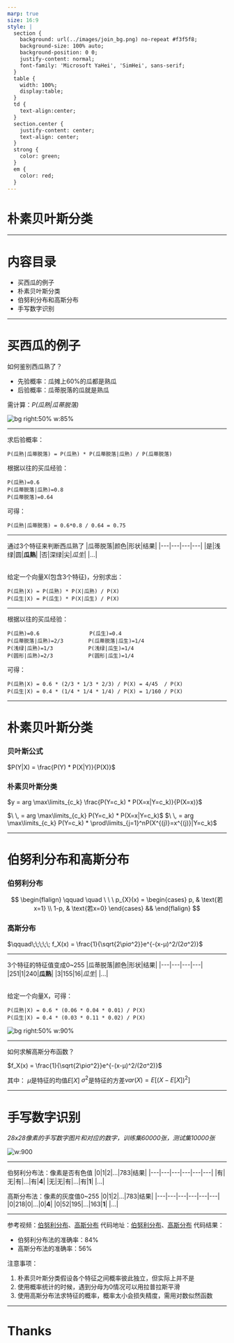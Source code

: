 ```yaml
---
marp: true
size: 16:9
style: |
  section {
    background: url(../images/join_bg.png) no-repeat #f3f5f8;
    background-size: 100% auto;
    background-position: 0 0;
    justify-content: normal;
    font-family: 'Microsoft YaHei', 'SimHei', sans-serif;
  }
  table {
    width: 100%;
    display:table;
  }
  td { 
    text-align:center;
  }
  section.center {
    justify-content: center;
    text-align: center;
  }
  strong {
    color: green;
  }
  em {
    color: red;
  }
---
```

<!-- _class: center -->
# 朴素贝叶斯分类

---
# 内容目录
* 买西瓜的例子
* 朴素贝叶斯分类
* 伯努利分布和高斯分布
* 手写数字识别

---
# 买西瓜的例子
如何鉴别西瓜熟了？
- 先验概率：瓜摊上60%的瓜都是熟瓜
- 后验概率：瓜蒂脱落的瓜就是熟瓜

需计算：_P(瓜熟|瓜蒂脱落)_

![bg right:50% w:85%](../images/watermelon.jpg)

---
求后验概率：
```
P(瓜熟|瓜蒂脱落) = P(瓜熟) * P(瓜蒂脱落|瓜熟) / P(瓜蒂脱落)
```

根据以往的买瓜经验：
```
P(瓜熟)=0.6
P(瓜蒂脱落|瓜熟)=0.8
P(瓜蒂脱落)=0.64
```

可得：
```
P(瓜熟|瓜蒂脱落) = 0.6*0.8 / 0.64 = 0.75
```

---
通过3个特征来判断西瓜熟了
|瓜蒂脱落|颜色|形状|结果|
|---|---|---|---|
|是|浅绿|圆|__瓜熟__|
|否|深绿|尖|_瓜生_|
|...|

<br/>
给定一个向量X(包含3个特征)，分别求出：

```
P(瓜熟|X) = P(瓜熟) * P(X|瓜熟) / P(X)
P(瓜生|X) = P(瓜生) * P(X|瓜生) / P(X)
```

---
根据以往的买瓜经验：
```
P(瓜熟)=0.6                P(瓜生)=0.4
P(瓜蒂脱落|瓜熟)=2/3        P(瓜蒂脱落|瓜生)=1/4
P(浅绿|瓜熟)=1/3　　        P(浅绿|瓜生)=1/4
P(圆形|瓜熟)=2/3　　        P(圆形|瓜生)=1/4
```

可得：
```
P(瓜熟|X) = 0.6 * (2/3 * 1/3 * 2/3) / P(X) = 4/45  / P(X)
P(瓜生|X) = 0.4 * (1/4 * 1/4 * 1/4) / P(X) = 1/160 / P(X)
```

---
# 朴素贝叶斯分类
### 贝叶斯公式
$P(Y|X) = \frac{P(Y) * P(X|Y)}{P(X)}$

### 朴素贝叶斯分类
$y = arg \max\limits_{c_k} \frac{P(Y=c_k) * P(X=x|Y=c_k)}{P(X=x)}$

$\ \, = arg \max\limits_{c_k} P(Y=c_k) * P(X=x|Y=c_k)$
$\ \, = arg \max\limits_{c_k} P(Y=c_k) * \prod\limits_{j=1}^nP(X^{(j)}=x^{(j)}|Y=c_k)$

---
# 伯努利分布和高斯分布
### 伯努利分布
$$
\begin{flalign}
\qquad \quad \ \ \ p_{X}(x) = \begin{cases} 
p,  & \text{若x=1} \\
1-p, & \text{若x=0}  \end{cases} &&
\end{flalign}
$$

### 高斯分布
$\qquad\;\;\;\;\; f_X(x) = \frac{1}{\sqrt{2\piσ^2}}e^{-(x-μ)^2/(2σ^2)}$

---
<style>

</style>
3个特征的特征值变成0~255
|瓜蒂脱落|颜色|形状|结果|
|---|---|---|---|
|251|1|240|__瓜熟__|
|3|155|16|_瓜生_|
|...|

<br/>
给定一个向量X，可得：

```
P(瓜熟|X) = 0.6 * (0.06 * 0.04 * 0.01) / P(X)
P(瓜生|X) = 0.4 * (0.03 * 0.11 * 0.02) / P(X)
```

![bg right:50% w:90%](../images/gaussian.jpg)

---
如何求解高斯分布函数？

$f_X(x) = \frac{1}{\sqrt{2\piσ^2}}e^{-(x-μ)^2/(2σ^2)}$

其中：
$μ$是特征的均值$E[X]$
$σ^2$是特征的方差$var(X) = E[(X - E[X])^2]$

---
# 手写数字识别
_28x28像素的手写数字图片和对应的数字，训练集60000张，测试集10000张_

![w:900](../images/number.jpg)

---
伯努利分布法：像素是否有色值
|0|1|2|...|783|结果|
|---|---|---|---|---|---|
|有|无|有|...|有|__4__|
|无|无|有|...|有|__1__|
|...|

高斯分布法：像素的灰度值0~255
|0|1|2|...|783|结果|
|---|---|---|---|---|---|
|0|218|0|...|0|__4__|
|0|52|195|...|163|__1__|
|...|

---
参考视频：[伯努利分布](https://www.bilibili.com/video/BV1tG411a7gn/)、[高斯分布](https://www.bilibili.com/video/BV1yb4y1279i/)
代码地址：[伯努利分布](https://colab.research.google.com/drive/1XqoIUZ0BmVurL-RS306FKPIju-t8_9V-?usp=sharing)、[高斯分布](https://colab.research.google.com/drive/1RsmhlBGVkAH3KWA-ES1hsVWmcPUlWC5A?usp=sharing)
代码结果：
- 伯努利分布法的准确率：84%
- 高斯分布法的准确率：56%

注意事项：
1. 朴素贝叶斯分类假设各个特征之间概率彼此独立，但实际上并不是
1. 使用概率统计的时候，遇到分母为0情况可以用拉普拉斯平滑
1. 使用高斯分布法求特征的概率，概率太小会损失精度，需用对数似然函数

---
<!-- _class: center -->
# Thanks
